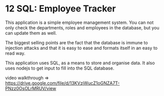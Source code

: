 # 12 SQL: Employee Tracker

This application is a simple employee management system. You can not only check the departments, roles and employees in the database, but you can update them as well.

The biggest selling points are the fact that the database is immune to injection attacks and that it is easy to ease and formats itself in an easy to read way.

This application uses SQL, as a means to store and organise data. It also uses nodejs to get input to fill into the SQL database.

video walkthrough => https://drive.google.com/file/d/13KVzjWucZ1oGNZA7T-PNzz0OsOLrMRUV/view